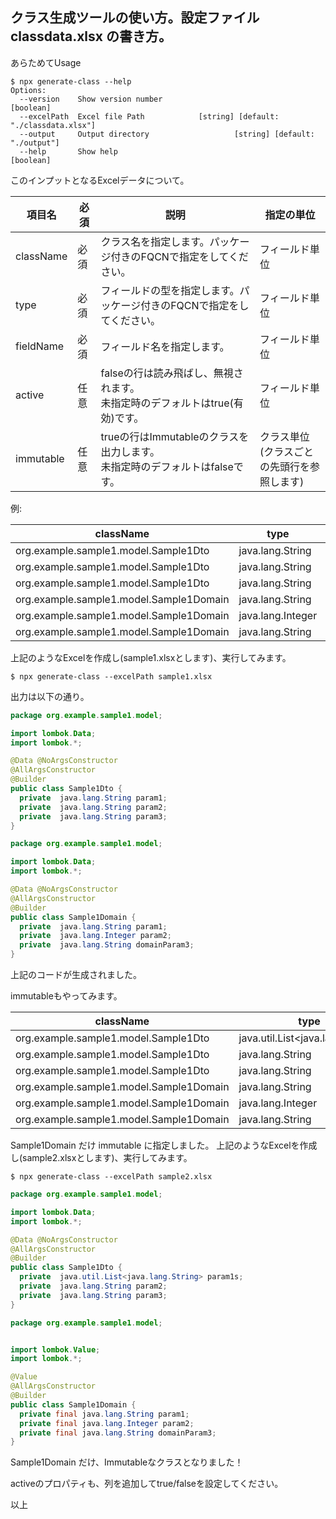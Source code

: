 
## クラス生成ツールの使い方。設定ファイル classdata.xlsx の書き方。

あらためてUsage

```console
$ npx generate-class --help
Options:
  --version    Show version number                                     [boolean]
  --excelPath  Excel file Path            [string] [default: "./classdata.xlsx"]
  --output     Output directory                   [string] [default: "./output"]
  --help       Show help                                               [boolean]
```

このインプットとなるExcelデータについて。

|項目名|必須|説明|指定の単位|
|---|---|---|---|
|className|必須|クラス名を指定します。パッケージ付きのFQCNで指定をしてください。|フィールド単位|
|type|必須|フィールドの型を指定します。パッケージ付きのFQCNで指定をしてください。|フィールド単位|
|fieldName|必須|フィールド名を指定します。|フィールド単位|
|active|任意|falseの行は読み飛ばし、無視されます。<br />未指定時のデフォルトはtrue(有効)です。|フィールド単位|
|immutable|任意|trueの行はImmutableのクラスを出力します。<br />未指定時のデフォルトはfalseです。|クラス単位<br />(クラスごとの先頭行を参照します)|


例:

| className                               | type              | fieldName    |
| --------------------------------------- | ----------------- | ------------ |
| org.example.sample1.model.Sample1Dto    | java.lang.String  | param1       |
| org.example.sample1.model.Sample1Dto    | java.lang.String  | param2       |
| org.example.sample1.model.Sample1Dto    | java.lang.String  | param3       |
| org.example.sample1.model.Sample1Domain | java.lang.String  | param1       |
| org.example.sample1.model.Sample1Domain | java.lang.Integer | param2       |
| org.example.sample1.model.Sample1Domain | java.lang.String  | domainParam3 |

上記のようなExcelを作成し(sample1.xlsxとします)、実行してみます。

```console
$ npx generate-class --excelPath sample1.xlsx
```

出力は以下の通り。
 
```java
package org.example.sample1.model;

import lombok.Data;
import lombok.*;

@Data @NoArgsConstructor
@AllArgsConstructor
@Builder
public class Sample1Dto {
  private  java.lang.String param1;
  private  java.lang.String param2;
  private  java.lang.String param3;
}
```

```java
package org.example.sample1.model;

import lombok.Data;
import lombok.*;

@Data @NoArgsConstructor
@AllArgsConstructor
@Builder
public class Sample1Domain {
  private  java.lang.String param1;
  private  java.lang.Integer param2;
  private  java.lang.String domainParam3;
}
```

上記のコードが生成されました。


immutableもやってみます。

| className                               | type                             | fieldName    | immutable |
| --------------------------------------- | -------------------------------- | ------------ | --------- |
| org.example.sample1.model.Sample1Dto    | java.util.List<java.lang.String> | param1s      |           |
| org.example.sample1.model.Sample1Dto    | java.lang.String                 | param2       |           |
| org.example.sample1.model.Sample1Dto    | java.lang.String                 | param3       |           |
| org.example.sample1.model.Sample1Domain | java.lang.String                 | param1       | TRUE      |
| org.example.sample1.model.Sample1Domain | java.lang.Integer                | param2       |           |
| org.example.sample1.model.Sample1Domain | java.lang.String                 | domainParam3 |           |



Sample1Domain だけ immutable に指定しました。
上記のようなExcelを作成し(sample2.xlsxとします)、実行してみます。


```console
$ npx generate-class --excelPath sample2.xlsx
```


```java
package org.example.sample1.model;

import lombok.Data;
import lombok.*;

@Data @NoArgsConstructor
@AllArgsConstructor
@Builder
public class Sample1Dto {
  private  java.util.List<java.lang.String> param1s;
  private  java.lang.String param2;
  private  java.lang.String param3;
}
```


```java
package org.example.sample1.model;


import lombok.Value;
import lombok.*;

@Value
@AllArgsConstructor
@Builder
public class Sample1Domain {
  private final java.lang.String param1;
  private final java.lang.Integer param2;
  private final java.lang.String domainParam3;
}

```

Sample1Domain だけ、Immutableなクラスとなりました！


activeのプロパティも、列を追加してtrue/falseを設定してください。

以上
